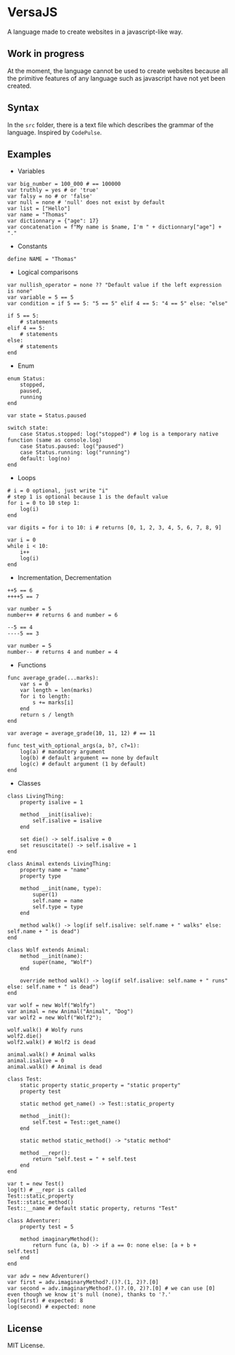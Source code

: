 # VersaJS

A language made to create websites in a javascript-like way.

## Work in progress

At the moment, the language cannot be used to create websites because all the primitive features of any language such as javascript have not yet been created.

## Syntax

In the `src` folder, there is a text file which describes the grammar of the language. Inspired by `CodePulse`.

## Examples

* Variables

```
var big_number = 100_000 # == 100000
var truthly = yes # or 'true'
var falsy = no # or 'false'
var null = none # 'null' does not exist by default
var list = ["Hello"]
var name = "Thomas"
var dictionnary = {"age": 17}
var concatenation = f"My name is $name, I'm " + dictionnary["age"] + "."
```

* Constants

```
define NAME = "Thomas"
```

* Logical comparisons

```
var nullish_operator = none ?? "Default value if the left expression is none"
var variable = 5 == 5
var condition = if 5 == 5: "5 == 5" elif 4 == 5: "4 == 5" else: "else"

if 5 == 5:
    # statements
elif 4 == 5:
    # statements
else:
    # statements
end
```

* Enum

```
enum Status:
    stopped,
    paused,
    running
end

var state = Status.paused

switch state:
    case Status.stopped: log("stopped") # log is a temporary native function (same as console.log)
    case Status.paused: log("paused")
    case Status.running: log("running")
    default: log(no)
end
```

* Loops

```
# i = 0 optional, just write "i"
# step 1 is optional because 1 is the default value
for i = 0 to 10 step 1:
    log(i)
end

var digits = for i to 10: i # returns [0, 1, 2, 3, 4, 5, 6, 7, 8, 9]
```

```
var i = 0
while i < 10:
    i++
    log(i)
end
```

* Incrementation, Decrementation

```
++5 == 6
++++5 == 7

var number = 5
number++ # returns 6 and number = 6
```

```
--5 == 4
----5 == 3

var number = 5
number-- # returns 4 and number = 4
```

* Functions

```
func average_grade(...marks):
    var s = 0
    var length = len(marks)
    for i to length:
        s += marks[i]
    end
    return s / length
end

var average = average_grade(10, 11, 12) # == 11
```

```
func test_with_optional_args(a, b?, c?=1):
    log(a) # mandatory argument
    log(b) # default argument == none by default
    log(c) # default argument (1 by default)
end
```

* Classes

```
class LivingThing:
    property isalive = 1

    method __init(isalive):
        self.isalive = isalive
    end

    set die() -> self.isalive = 0
    set resuscitate() -> self.isalive = 1
end

class Animal extends LivingThing:
    property name = "name"
    property type

    method __init(name, type):
        super(1)
        self.name = name
        self.type = type
    end

    method walk() -> log(if self.isalive: self.name + " walks" else: self.name + " is dead")
end

class Wolf extends Animal:
    method __init(name):
        super(name, "Wolf")
    end

    override method walk() -> log(if self.isalive: self.name + " runs" else: self.name + " is dead")
end

var wolf = new Wolf("Wolfy")
var animal = new Animal("Animal", "Dog")
var wolf2 = new Wolf("Wolf2");

wolf.walk() # Wolfy runs
wolf2.die()
wolf2.walk() # Wolf2 is dead

animal.walk() # Animal walks
animal.isalive = 0
animal.walk() # Animal is dead
```

```
class Test:
    static property static_property = "static property"
    property test

    static method get_name() -> Test::static_property

    method __init():
        self.test = Test::get_name()
    end

    static method static_method() -> "static method"

    method __repr():
        return "self.test = " + self.test
    end
end

var t = new Test()
log(t) # __repr is called
Test::static_property
Test::static_method()
Test::__name # default static property, returns "Test"
```

```
class Adventurer:
    property test = 5

    method imaginaryMethod():
        return func (a, b) -> if a == 0: none else: [a + b + self.test]
    end
end

var adv = new Adventurer()
var first = adv.imaginaryMethod?.()?.(1, 2)?.[0]
var second = adv.imaginaryMethod?.()?.(0, 2)?.[0] # we can use [0] even though we know it's null (none), thanks to '?.'
log(first) # expected: 8
log(second) # expected: none
```

## License

MIT License.